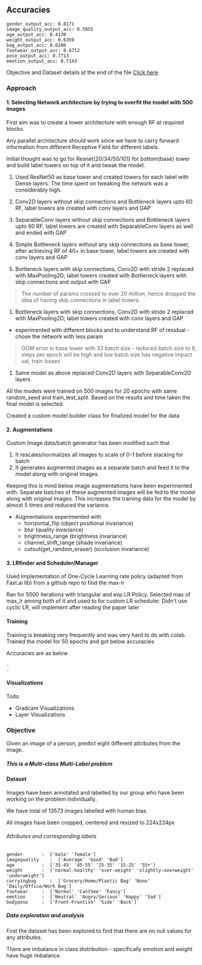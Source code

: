 ## Accuracies 

```
gender_output_acc: 0.8171
image_quality_output_acc: 0.5955
age_output_acc: 0.4130
weight_output_acc: 0.6359
bag_output_acc: 0.6286
footwear_output_acc: 0.6712
pose_output_acc: 0.7713
emotion_output_acc: 0.7143
```

Objective and Dataset details at the end of the file [Click here](#Objective)

### Approach


#### 1. Selecting Network architecture by trying to overfit the model with 500 images

First aim was to create a tower architecture with enough RF at required blocks.

Any parallel architecture should work since we have to carry forward information from different Receptive Field for different labels.

Initial thought was to go for Resnet(20/34/50/101) for bottom(base) tower and build label towers on top of it and tweak the model.
1. Used ResNet50 as base tower and created towers for each label with Dense layers. The time spent on tweaking the network was a considerably high.

1. Conv2D layers without skip connections and Bottleneck layers upto 60 RF, label towers are created with conv layers and GAP

1. SeparableConv layers without skip connections and Bottleneck layers upto 60 RF, label towers are created with SeparableConv layers as well and ended with GAP

1. Simple Bottleneck layers without any skip connections as base tower, after achieving RF of 40+ in base tower, label towers are created with conv layers and GAP

1. Bottleneck layers with skip connections, Conv2D with stride 2 replaced with MaxPooling2D; label towers created with Bottleneck layers with skip connections and output with GAP
> The number of params crossed to over 20 million, hence dropped the idea of having skip connections in label towers  

1. Bottleneck layers with skip connections, Conv2D with stride 2 replaced with MaxPooling2D; label towers created with conv layers and GAP
  - experimented with different blocks and to understand RF of residual - chose the network with less param
> OOM error in base tower with 32 batch size - reduced batch size to 8, steps per epoch will be high and low batch size has negative impact val, train losses

1. Same model as above replaced Conv2D layers with SeparableConv2D layers


All the models were trained on 500 images for 20 epochs with same random_seed and train_test_split. Based on the results and time taken the final model is selected.

Created a custom model builder class for finalized model for the data

#### 2. Augmentations

Custom Image data/batch generator has been modified such that
1. It rescales/normalizes all images to scale of 0-1 before stacking for batch
2. It generates augmented images as a separate batch and feed it to the model along with original images.

Keeping this is mind below image augmentations have been experimented with. Separate batches of these augmented images will be fed to the model along with original images. This increases the training data for the model by almost 5 times and reduced the variance.

- Augmentations experimented with
  - horizontal_flip (object positional invariance)
  - blur (quality invariance)
  - brightness_range (brightness invariance)
  - channel_shift_range (shade invariance)
  - cutout(get_random_eraser)  (occlusion invariance)

#### 3. LRfinder and Scheduler/Manager

Used Implementation of One-Cycle Learning rate policy (adapted from Fast.ai lib) from a github repo to find the max-lr

Ran for 5000 iterations with triangular and exp LR Policy. Selected max of max_lr among both of it and used to for custom LR scheduler. Didn't use cyclic LR, will implement after reading the paper later

#### Training

Training is breaking very frequently and was very hard to do with colab. Trained the model for 50 epochs and got below accuracies


Accuracies are as below

```
.
.
```

#### Visualizations

Todo
- Gradcam Visualizations
- Layer Visualizations


### Objective
Given an image of a person, predict eight different attributes from the image.

##### This is a Multi-class Multi-Label problem


#### Dataset
Images have been annotated and labelled by our group who have been working on the problem individually.

We have total of 13573 images labelled with human bias.

All images have been cropped, centered and resized to 224x224px

###### Attributes and corresponding labels
```
gender     	 :  ['male' 'female']
imagequality    :  ['Average' 'Good' 'Bad']
age        	 :  ['35-45' '45-55' '25-35' '15-25' '55+']
weight     	 :  ['normal-healthy' 'over-weight' 'slightly-overweight' 'underweight']
carryingbag 	:  ['Grocery/Home/Plastic Bag' 'None' 'Daily/Office/Work Bag']
footwear   	 :  ['Normal' 'CantSee' 'Fancy']
emotion    	 :  ['Neutral' 'Angry/Serious' 'Happy' 'Sad']
bodypose   	 :  ['Front-Frontish' 'Side' 'Back']
```
##### Data exploration and analysis
First the dataset has been explored to find that there are no null values for any attributes.

There are imbalance in class distribution - specifically emotion and weight have huge imbalance.
